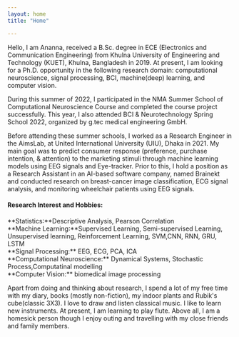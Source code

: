 ```yaml
---
layout: home
title: "Home"

---
```


 Hello, I am Ananna, received a B.Sc. degree in ECE (Electronics and Communication Engineering) from Khulna University of Engineering and Technology (KUET), Khulna,
 Bangladesh in 2019. At present, I am looking for a Ph.D. opportunity in the following research domain: computational neuroscience, signal processing, BCI, machine(deep)
 learning, and computer vision.

 During this summer of 2022, I participated in the NMA Summer School of Computational Neuroscience Course and completed the course project successfully. This year, I
 also attended BCI & Neurotechnology Spring School 2022, organized by g.tec medical engineering GmbH.

 Before attending these summer schools, I worked as a Research Engineer in the AimsLab, at United International University (UIU), Dhaka in 2021. My main goal was to
 predict consumer response (preference, purchase intention, & attention) to the marketing stimuli through machine learning models using EEG signals and Eye-tracker. 
 Prior to this, I hold a position as a Research Assistant in an AI-based software company, named Brainekt and conducted research on breast-cancer image classification, 
 ECG signal analysis, and monitoring wheelchair patients using EEG signals. 
 
 <h4>Research Interest and Hobbies: </h4>
  
 <p> 
 **Statistics:**Descriptive Analysis, Pearson Correlation <br>
 **Machine Learning:**Supervised Learning, Semi-supervised Learning, Unsupervised learning, Reinforcement Learning, SVM,CNN, RNN, GRU, LSTM <br>
 **Signal Processing:** EEG, ECG, PCA, ICA<br>
 **Computational Neuroscience:** Dynamical Systems, Stochastic Process,Computatinal modelling <br>
 **Computer Vision:** biomedical image processing <br>
   
 
 Apart from doing and thinking about research, I spend a lot of my free time with my diary, books (mostly non-fiction), my indoor plants and Rubik's cube(classic 3X3).
 I love to draw and listen classical music. I like to learn new instruments. At present, I am learning to play flute. Above all, I am a homesick person though I enjoy
 outing and travelling with my close friends and family members. 
 
</p>
